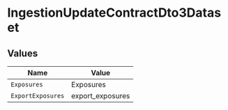 # IngestionUpdateContractDto3Dataset


## Values

| Name              | Value             |
| ----------------- | ----------------- |
| `Exposures`       | Exposures         |
| `ExportExposures` | export_exposures  |